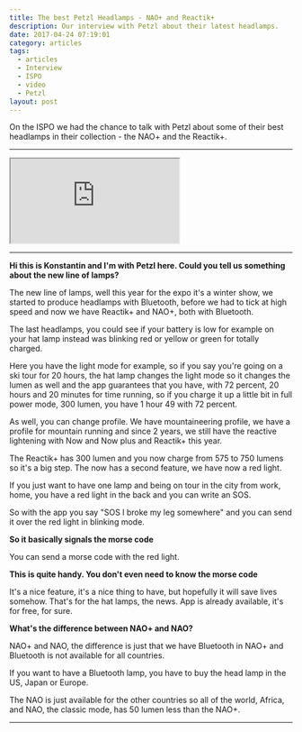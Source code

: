```yaml
---
title: The best Petzl Headlamps - NAO+ and Reactik+
description: Our interview with Petzl about their latest headlamps.
date: 2017-04-24 07:19:01
category: articles
tags:
  - articles
  - Interview
  - ISPO
  - video
  - Petzl
layout: post
---
```


On the ISPO we had the chance to talk with Petzl about some of their best headlamps in their collection - the NAO+ and the Reactik+.

---

<div class="embed-responsive embed-responsive-16by9">
    <iframe class="embed-responsive-item" src="https://www.youtube.com/embed/UZziPhCDN48"></iframe>
</div>

---

<!--more-->

**Hi this is Konstantin and I'm with Petzl here. Could you tell us something about the new line of lamps?**

The new line of lamps, well this year for the expo it's a winter show, we started to produce headlamps with Bluetooth, before we had to tick at high speed and now we have Reactik+ and NAO+, both with Bluetooth.

The last headlamps, you could see if your battery is low for example on your hat lamp instead was blinking red or yellow or green for totally charged.

Here you have the light mode for example, so if you say you're going on a ski tour for 20 hours, the hat lamp changes the light mode so it changes the lumen as well and the app guarantees that you have, with 72 percent, 20 hours and 20 minutes for time running, so if you charge it up a little bit in full power mode, 300 lumen, you have 1 hour 49 with 72 percent.

As well, you can change profile. We have mountaineering profile, we have a profile for mountain running and since 2 years, we still have the reactive lightening with Now and Now plus and Reactik+ this year.

The Reactik+ has 300 lumen and you now charge from 575 to 750 lumens so it's a big step. The now has a second feature, we have now a red light.

If you just want to have one lamp and being on tour in the city from work, home, you have a red light in the back and you can write an SOS.

So with the app you say "SOS I broke my leg somewhere" and you can send it over the red light in blinking mode.

**So it basically signals the morse code**

You can send a morse code with the red light.

**This is quite handy. You don't even need to know the morse code**

It's a nice feature, it's a nice thing to have, but hopefully it will save lives somehow. That's for the hat lamps, the news. App is already available, it's for free, for sure.

**What's the difference between NAO+ and NAO?**

NAO+ and NAO, the difference is just that we have Bluetooth in NAO+ and Bluetooth is not available for all countries.

If you want to have a Bluetooth lamp, you have to buy the head lamp in the US, Japan or Europe.

The NAO is just available for the other countries so all of the world, Africa, and NAO, the classic mode, has 50 lumen less than the NAO+.

---

<script type="text/javascript">
amzn_assoc_placement = "adunit0";
amzn_assoc_search_bar = "false";
amzn_assoc_tracking_id = "hikeve-20";
amzn_assoc_search_bar_position = "top";
amzn_assoc_ad_mode = "search";
amzn_assoc_ad_type = "smart";
amzn_assoc_marketplace = "amazon";
amzn_assoc_region = "US";
amzn_assoc_title = "Reviews on Amazon";
amzn_assoc_default_search_phrase = "Petzl headlamp";
amzn_assoc_default_category = "All";
amzn_assoc_linkid = "3b59edd59f23213f9e3bbcd8046ee503";
</script>
<script src="//z-na.amazon-adsystem.com/widgets/onejs?MarketPlace=US"></script>
